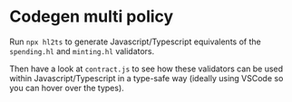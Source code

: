 # Codegen multi policy

Run `npx hl2ts` to generate Javascript/Typescript equivalents of the `spending.hl` and `minting.hl` validators.

Then have a look at `contract.js` to see how these validators can be used within Javascript/Typescript in a type-safe way (ideally using VSCode so you can hover over the types).